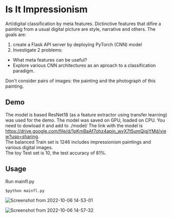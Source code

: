# Is It Impressionism

Art/digital classification by meta features. Dictinctive features that difire a painting from a usual digital picture are style, narrative and others. 
The goals are:
1) create a Flask API server by deploying PyTorch (CNN) model 
2) Investigate 2 problems: 
- What meta features can be useful? 
- Explore various CNN architectures as an aproach to a classification paradigm. 

Don't consider pairs of images: the painting and the photograph of this painting. 

## Demo 
The model is based ResNet18 (as a feature extractor using transfer learning) was used for the demo. 
The model was saved on GPU, loaded on CPU. You need to dowload it and add to ./model/ The link with the model is       
https://drive.google.com/file/d/1pKmBaAf7ohz4apjn_wyX7t5umQigjYMd/view?usp=sharing.                       
The balanced Train set is 1246 includes impressionism paintings and various digital images.       
The toy Test set is 10, the test accuracy of 81%. 

## Usage   
Run mainfl.py
```     
$python mainfl.py 
```   

![Screenshot from 2022-10-06 14-53-01](https://user-images.githubusercontent.com/14224692/194429610-eae1cc6c-b5c4-4d9c-b8a1-8e1a1000d483.png)

![Screenshot from 2022-10-06 14-57-32](https://user-images.githubusercontent.com/14224692/194429640-2c36a594-5614-497c-a167-c3d1fb2d6355.png)

